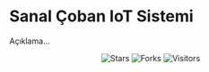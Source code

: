 # Sanal Çoban IoT Sistemi
Açıklama...
<p align="center">
  <img src="https://img.shields.io/github/stars/diablator/Sanal-oban-iot?style=social" alt="Stars">
  <img src="https://img.shields.io/github/forks/diablator/Sanal-oban-iot?style=social" alt="Forks">
  <img src="https://visitor-badge.laobi.icu/badge?page_id=diablator.Sanal-oban-iot" alt="Visitors">
</p>
